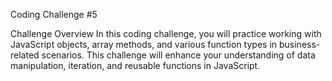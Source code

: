 Coding Challenge #5 

Challenge Overview
In this coding challenge, you will practice working with JavaScript objects, array methods, and various function types in business-related scenarios. This challenge will enhance your understanding of data manipulation, iteration, and reusable functions in JavaScript.